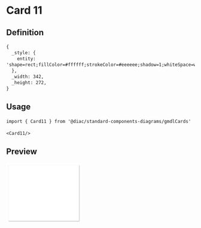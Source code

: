 # Card 11

## Definition

```
{
  _style: { 
    entity: 'shape=rect;fillColor=#ffffff;strokeColor=#eeeeee;shadow=1;whiteSpace=wrap;html=1;',
  },
  _width: 342,
  _height: 272,
}
```

## Usage

```
import { Card11 } from '@diac/standard-components-diagrams/gmdlCards'

<Card11/>
```

## Preview

<img src="./card-11.png" width="200"/>
